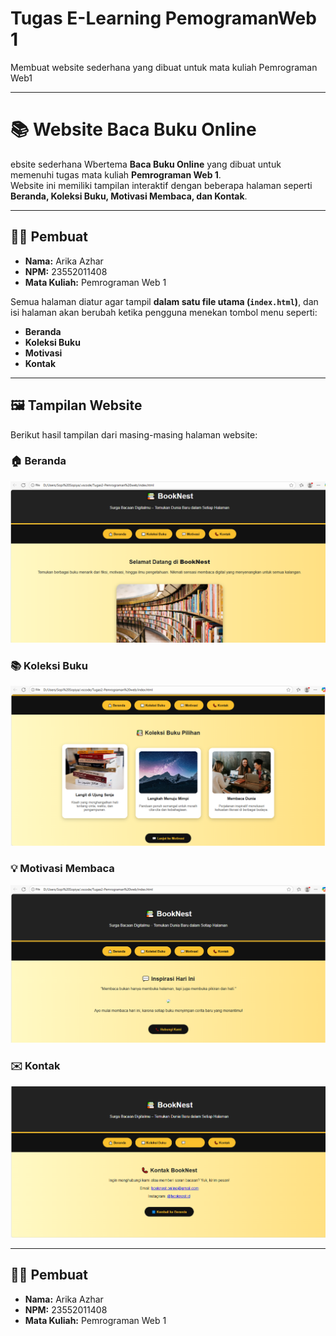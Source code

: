 # Tugas E-Learning PemogramanWeb 1
Membuat website sederhana yang dibuat untuk mata kuliah Pemrograman Web1 
  
   ---

# 📚 Website Baca Buku Online

ebsite sederhana Wbertema **Baca Buku Online** yang dibuat untuk memenuhi tugas mata kuliah **Pemrograman Web 1**.  
Website ini memiliki tampilan interaktif dengan beberapa halaman seperti **Beranda, Koleksi Buku, Motivasi Membaca, dan Kontak**.

---

## 👩‍💻 Pembuat

- **Nama:** Arika Azhar  
- **NPM:** 23552011408  
- **Mata Kuliah:** Pemrograman Web 1  

Semua halaman diatur agar tampil **dalam satu file utama (`index.html`)**, dan isi halaman akan berubah ketika pengguna menekan tombol menu seperti:
- **Beranda**
- **Koleksi Buku**
- **Motivasi**
- **Kontak**

---

## 🖼️ Tampilan Website

Berikut hasil tampilan dari masing-masing halaman website:

### 🏠 Beranda
![Tampilan Beranda](beranda.png.png)

### 📚 Koleksi Buku
![Tampilan Koleksi Buku](koleksi.png.png)

### 💡 Motivasi Membaca
![Tampilan Motivasi](motivasi.png.png)

### ✉️ Kontak
![Tampilan Kontak](kontak.png.png)

---
## 👩‍💻 Pembuat

- **Nama:** Arika Azhar  
- **NPM:** 23552011408  
- **Mata Kuliah:** Pemrograman Web 1  

